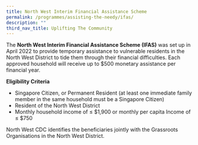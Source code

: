 ```yaml
---
title: North West Interim Financial Assistance Scheme
permalink: /programmes/assisting-the-needy/ifas/
description: ""
third_nav_title: Uplifting The Community
---
```

The **North West Interim Financial Assistance Scheme (IFAS)** was set up in April 2022 to provide temporary assistance to vulnerable residents in the North West District to tide them through their financial difficulties. Each approved household will receive up to $500 monetary assistance per financial year.   
  
**Eligibility Criteria**  

*   Singapore Citizen, or Permanent Resident (at least one immediate family member in the same household must be a Singapore Citizen)
*   Resident of the North West District 
*   Monthly household income of ≤ $1,900 or monthly per capita Income of ≤ $750

North West CDC identifies the beneficiaries jointly with the Grassroots Organisations in the North West District.